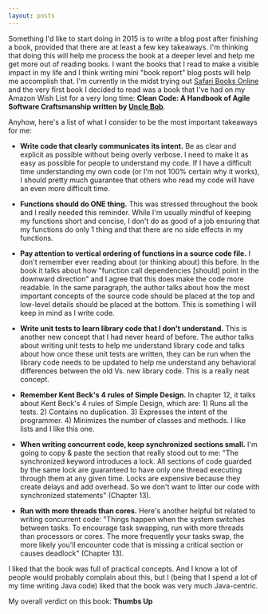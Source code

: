 ```yaml
---
layout: posts
---
```


Something I'd like to start doing in 2015 is to write a blog post after finishing a book, provided that there are at least a few key takeaways.  I'm thinking that doing this will help me process the book at a deeper level and help me get more out of reading books.  I want the books that I read to make a visible impact in my life and I think writing mini "book report" blog posts will help me accomplish that.  I'm currently in the midst trying out <a href="https://www.safaribooksonline.com/" target="_blank">Safari Books Online</a> and the very first book I decided to read was a book that I've had on my Amazon Wish List for a very long time: **Clean Code: A Handbook of Agile Software Craftsmanship written by <a href="https://twitter.com/unclebobmartin" target="_blank">Uncle Bob</a>**.

Anyhow, here's a list of what I consider to be the most important takeaways for me:

* **Write code that clearly communicates its intent.**  Be as clear and explicit as possible without being overly verbose.  I need to make it as easy as possible for people to understand my code.  If I have a difficult time understanding my own code (or I'm not 100% certain why it works), I should pretty much guarantee that others who read my code will have an even more difficult time.

* **Functions should do ONE thing.**  This was stressed throughout the book and I really needed this reminder.  While I'm usually mindful of keeping my functions short and concise, I don't do as good of a job ensuring that my functions do only 1 thing and that there are no side effects in my functions.

* **Pay attention to vertical ordering of functions in a source code file.**  I don't remember ever reading about (or thinking about) this before.  In the book it talks about how "function call dependencies [should] point in the downward direction" and I agree that this does make the code more readable.  In the same paragraph, the author talks about how the most important concepts of the source code should be placed at the top and low-level details should be placed at the bottom.  This is something I will keep in mind as I write code.

* **Write unit tests to learn library code that I don't understand.**  This is another new concept that I had never heard of before.  The author talks about writing unit tests to help me understand library code and talks about how once these unit tests are written, they can be run when the library code needs to be updated to help me understand any behavioral differences between the old Vs. new library code.  This is a really neat concept.

* **Remember Kent Beck's 4 rules of Simple Design.**  In chapter 12, it talks about Kent Beck's 4 rules of Simple Design, which are: 1) Runs all the tests. 2) Contains no duplication. 3) Expresses the intent of the programmer. 4) Minimizes the number of classes and methods.  I like lists and I like this one.

* **When writing concurrent code, keep synchronized sections small.**  I'm going to copy & paste the section that really stood out to me: "The synchronized keyword introduces a lock. All sections of code guarded by the same lock are guaranteed to have only one thread executing through them at any given time. Locks are expensive because they create delays and add overhead. So we don't want to litter our code with synchronized statements" (Chapter 13).

* **Run with more threads than cores.** Here's another helpful bit related to writing concurrent code: "Things happen when the system switches between tasks. To encourage task swapping, run with more threads than processors or cores. The more frequently your tasks swap, the more likely you'll encounter code that is missing a critical section or causes deadlock" (Chapter 13).

I liked that the book was full of practical concepts.  And I know a lot of people would probably complain about this, but I (being that I spend a lot of my time writing Java code) liked that the book was very much Java-centric.

My overall verdict on this book: **Thumbs Up**

